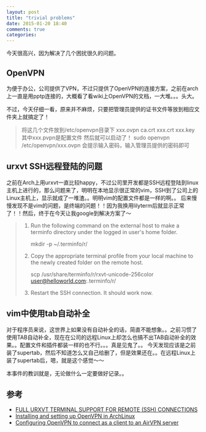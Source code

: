 ```yaml
---
layout: post
title: "trivial problems"
date: 2015-01-20 18:40
comments: true
categories: 
---
```


今天很高兴，因为解决了几个困扰很久的问题。

## OpenVPN
为便于办公，公司提供了VPN，不过只提供了OpenVPN的连接方案，之前在arch上一直是用pptp连接的，大概看了看wiki上OpenVPN的文档，一大堆。。。头大。

不过，今天仔细一看，原来并不麻烦，只要把管理员提供的证书文件等放到相应文件夹上就搞定了！
>将这几个文件放到/etc/openvpn目录下   xxx.ovpn ca.crt  xxx.crt  xxx.key  其中xxx.pvpn是配置文件
>然后就可以启动了！ sudo openvpn /etc/openvpn/xxx.ovpn   会提示输入密码，输入管理员提供的密码即可

## urxvt SSH远程登陆的问题
之前在Arch上用urxvt一直比较happy，不过公司里开发都是SSH远程登陆到linux主机上进行的，那么问题来了，明明在本地显示很正常的vim，SSH到了公司上的Linux主机上，显示就成了一堆渣。。明明vim的配置文件都是一样的啊。。  后来慢慢发现不是vim的问题，是终端的问题！！因为我换用lilyterm后就显示正常了！！然后，终于在今天让我google到解决方案了～
>1. Run the following command on the external host to make a terminfo directory
>   under the logged in user's home folder.
>
>       mkdir -p ~/.terminfo/r/
>
>2. Copy the appropriate terminal profile from your local machine to the newly
>   created folder on the remote host.
>
>       scp /usr/share/terminfo/r/rxvt-unicode-256color user@helloworld.com:.terminfo/r/
>
>3. Restart the SSH connection. It should work now.

## vim中使用tab自动补全
对于程序员来说，这世界上如果没有自动补全的话，简直不能想象。。之前习惯了使用TAB自动补全，现在在公司的远程Linux上却怎么也搞不出TAB自动补全的效果。。配置文件和插件都装一样的也不行。。。真是见鬼了。。 今天发现应该是之前装了supertab，然后不知道怎么又自己给删了，但是效果还在。。在远程Linux上装了supertab后，嗯，就是这个感觉～～

本事件的教训就是，无论做什么一定要做好记录。。
## 参考
- [FULL URXVT TERMINAL SUPPORT FOR REMOTE (SSH) CONNECTIONS](http://www.cs.helsinki.fi/u/andrews/misc/full_urxvt_support_on_ssh_terminals.txt')
- [Installing and setting up OpenVPN in ArchLinux]('https://stavrovski.net/blog/installing-and-setting-up-openvpn-in-archlinux')
- [Configuring OpenVPN to connect as a client to an AirVPN server]('https://wiki.archlinux.org/index.php/Airvpn')

